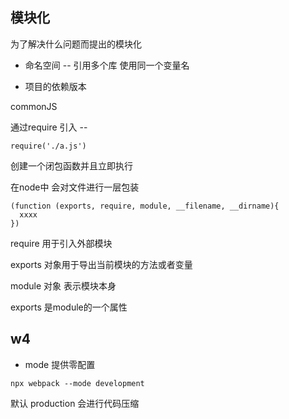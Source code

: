 ## 模块化

为了解决什么问题而提出的模块化

* 命名空间 -- 引用多个库 使用同一个变量名

* 项目的依赖版本

commonJS

通过require 引入 --

```
require('./a.js')

```

创建一个闭包函数并且立即执行

在node中 会对文件进行一层包装

```
(function (exports, require, module, __filename, __dirname){
  xxxx
})

```

require 用于引入外部模块

exports 对象用于导出当前模块的方法或者变量

module 对象 表示模块本身

exports 是module的一个属性





## w4

*  mode 提供零配置

```
npx webpack --mode development

```

默认 production 会进行代码压缩
